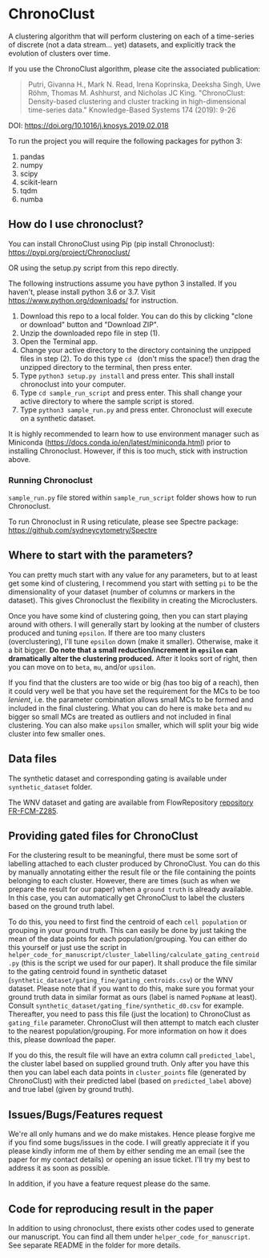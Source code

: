 # ChronoClust

A clustering algorithm that will perform clustering on each of a time-series of discrete (not a data stream... yet) datasets, and explicitly track the evolution of clusters over time.

If you use the ChronoClust algorithm, please cite the associated publication:

>Putri, Givanna H., Mark N. Read, Irena Koprinska, Deeksha Singh, Uwe Röhm, Thomas M. Ashhurst, and Nicholas JC King. "ChronoClust: Density-based clustering and cluster tracking in high-dimensional time-series data." Knowledge-Based Systems 174 (2019): 9-26

DOI: https://doi.org/10.1016/j.knosys.2019.02.018

To run the project you will require the following packages for python 3:
1. pandas
2. numpy
3. scipy
4. scikit-learn
5. tqdm
6. numba

## How do I use chronoclust?

You can install ChronoClust using Pip (pip install Chronoclust): https://pypi.org/project/Chronoclust/

OR using the setup.py script from this repo directly.

The following instructions assume you have python 3 installed. If you haven't, please install python 3.6 or 3.7.
Visit https://www.python.org/downloads/ for instruction.

1. Download this repo to a local folder. You can do this by clicking "clone or download" button and "Download ZIP".
2. Unzip the downloaded repo file in step (1).
3. Open the Terminal app.
4. Change your active directory to the directory containing the unzipped files in step (2). To do this type ``cd `` (don't miss the space!) then drag the unzipped directory to the terminal, then press enter.
5. Type ``python3 setup.py install`` and press enter. This shall install chronoclust into your computer.
6. Type ``cd sample_run_script`` and press enter. This shall change your active directory to where the sample script is stored.
7. Type ``python3 sample_run.py`` and press enter. Chronoclust will execute on a synthetic dataset.

It is highly recommended to learn how to use environment manager such as Miniconda (https://docs.conda.io/en/latest/miniconda.html) prior to installing Chronoclust. 
However, if this is too much, stick with instruction above.


### Running Chronoclust
``sample_run.py`` file stored within ``sample_run_script`` folder shows how to run Chronoclust.

To run Chronoclust in R using reticulate, please see Spectre package: https://github.com/sydneycytometry/Spectre

## Where to start with the parameters?
You can pretty much start with any value for any parameters, but to at least get some kind of clustering, I recommend you start with setting ``pi`` to be the dimensionality of your dataset (number of columns or markers in the dataset).
This gives Chronoclust the flexibility in creating the Microclusters.

Once you have some kind of clustering going, then you can start playing around with others.
I will generally start by looking at the number of clusters produced and tuning ``epsilon``.
If there are too many clusters (overclustering), I'll tune ``epsilon`` down (make it smaller).
Otherwise, make it a bit bigger.
**Do note that a small reduction/increment in ``epsilon`` can dramatically alter the clustering produced.**
After it looks sort of right, then you can move on to ``beta``, ``mu``, and/or ``upsilon``.

If you find that the clusters are too wide or big (has too big of a reach), then it could very well be that you have set the requirement for the MCs to be too _lenient_, i.e. the parameter combination allows small MCs to be formed and included in the final clustering.
What you can do here is make ``beta`` and ``mu`` bigger so small MCs are treated as outliers and not included in final clustering.
You can also make ``upsilon`` smaller, which will split your big wide cluster into few smaller ones.

## Data files
The synthetic dataset and corresponding gating is available under ``synthetic_dataset`` folder.

The WNV dataset and gating are available from FlowRepository [repository FR-FCM-Z285](https://flowrepository.org/id/FR-FCM-Z285).

## Providing gated files for ChronoClust
For the clustering result to be meaningful, there must be some sort of labelling attached to each cluster produced by ChronoClust.
You can do this by manually annotating either the result file or the file containing the points belonging to each cluster.
However, there are times (such as when we prepare the result for our paper) when a ``ground truth`` is already available.
In this case, you can automatically get ChronoClust to label the clusters based on the ground truth label.

To do this, you need to first find the centroid of each ``cell population`` or grouping in your ground truth.
This can easily be done by just taking the mean of the data points for each population/grouping.
You can either do this yourself or just use the script in ``helper_code_for_manuscript/cluster_labelling/calculate_gating_centroid.py`` (this is the script we used for our paper).
It shall produce the file similar to the gating centroid found in synthetic dataset (``synthetic_dataset/gating_fine/gating_centroids.csv``) or the WNV dataset.
Please note that if you want to do this, make sure you format your ground truth data in similar format as ours (label is named ``PopName`` at least).
Consult ``synthetic_dataset/gating_fine/synthetic_d0.csv`` for example.
Thereafter, you need to pass this file (just the location) to ChronoClust as ``gating_file`` parameter.
ChronoClust will then attempt to match each cluster to the nearest population/grouping.
For more information on how it does this, please download the paper.

If you do this, the result file will have an extra column call ``predicted_label``, the cluster label based on supplied ground truth.
Only after you have this then you can label each data points in ``cluster_points`` file (generated by ChronoClust) with their predicted label (based on ``predicted_label`` above) and true label (given by ground truth).

## Issues/Bugs/Features request
We're all only humans and we do make mistakes. 
Hence please forgive me if you find some bugs/issues in the code.
I will greatly appreciate it if you please kindly inform me of them by either sending me an email (see the paper for my contact details) or opening an issue ticket.
I'll try my best to address it as soon as possible.

In addition, if you have a feature request please do the same. 

## Code for reproducing result in the paper
In addition to using chronoclust, there exists other codes used to generate our manuscript.
You can find all them under ``helper_code_for_manuscript``.
See separate README in the folder for more details.
